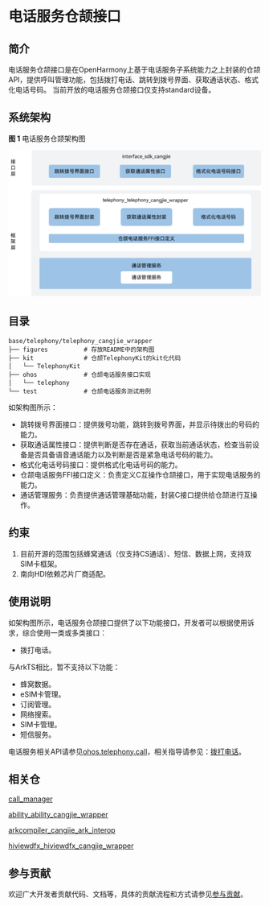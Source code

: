 # 电话服务仓颉接口

## 简介

电话服务仓颉接口是在OpenHarmony上基于电话服务子系统能力之上封装的仓颉API，提供呼叫管理功能，包括拨打电话、跳转到拨号界面、获取通话状态、格式化电话号码。
当前开放的电话服务仓颉接口仅支持standard设备。

## 系统架构

**图 1**  电话服务仓颉架构图

![电话服务仓颉架构图](figures/telephony_cangjie_wrapper_architecture.png)

## 目录

```
base/telephony/telephony_cangjie_wrapper
├── figures          # 存放README中的架构图
├── kit              # 仓颉TelephonyKit的kit化代码
│   └── TelephonyKit
├── ohos             # 仓颉电话服务接口实现
│   └── telephony
└── test             # 仓颉电话服务测试用例
```

如架构图所示：

- 跳转拨号界面接口：提供拨号功能，跳转到拨号界面，并显示待拨出的号码的能力。
- 获取通话属性接口：提供判断是否存在通话，获取当前通话状态，检查当前设备是否具备语音通话能力以及判断是否是紧急电话号码的能力。
- 格式化电话号码接口：提供格式化电话号码的能力。
- 仓颉电话服务FFI接口定义：负责定义C互操作仓颉接口，用于实现电话服务的能力。
- 通话管理服务：负责提供通话管理基础功能，封装C接口提供给仓颉进行互操作。

## 约束

1. 目前开源的范围包括蜂窝通话（仅支持CS通话）、短信、数据上网，支持双SIM卡框架。
2. 南向HDI依赖芯片厂商适配。

## 使用说明

如架构图所示，电话服务仓颉接口提供了以下功能接口，开发者可以根据使用诉求，综合使用一类或多类接口：

  - 拨打电话。

与ArkTS相比，暂不支持以下功能：

  - 蜂窝数据。
  - eSIM卡管理。
  - 订阅管理。
  - 网络搜索。
  - SIM卡管理。
  - 短信服务。

电话服务相关API请参见[ohos.telephony.call](https://gitcode.com/openharmony-sig/arkcompiler_cangjie_ark_interop/blob/master/doc/API_Reference/source_zh_cn/apis/TelephonyKit/cj-apis-telephony-call.md)，相关指导请参见：[拨打电话](https://gitcode.com/openharmony-sig/arkcompiler_cangjie_ark_interop/blob/master/doc/Dev_Guide/source_zh_cn/telephony/cj-telephony-call.md)。

## 相关仓

[call_manager](https://gitee.com/openharmony/telephony_call_manager)

[ability_ability_cangjie_wrapper](https://gitcode.com/openharmony-sig/ability_ability_cangjie_wrapper)

[arkcompiler_cangjie_ark_interop](https://gitcode.com/openharmony-sig/arkcompiler_cangjie_ark_interop)

[hiviewdfx_hiviewdfx_cangjie_wrapper](https://gitcode.com/openharmony-sig/hiviewdfx_hiviewdfx_cangjie_wrapper)

## 参与贡献

欢迎广大开发者贡献代码、文档等，具体的贡献流程和方式请参见[参与贡献](https://gitcode.com/openharmony/docs/blob/master/zh-cn/contribute/%E5%8F%82%E4%B8%8E%E8%B4%A1%E7%8C%AE.md)。
